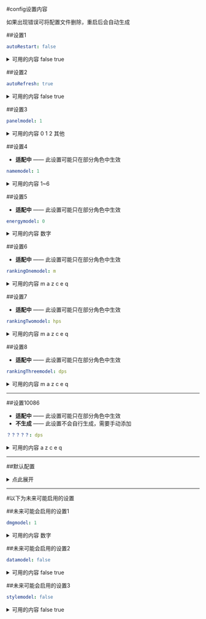 #config设置内容

如果出现错误可将配置文件删除，重启后会自动生成

##设置1
~~~~~~~~~~YAML
autoRestart: false 
~~~~~~~~~~
<details><summary>可用的内容 false true</summary>

`true` 使用【梁氏启动】后会自动进行重启

`false` 使用【梁氏启动】后不会进行重启操作

</details>

##设置2
~~~~~~~~~~YAML
autoRefresh: true
~~~~~~~~~~
<details><summary>可用的内容 false true</summary>

`true` 重启后会自动刷新设置的预设面板

`false` 重启后将不会刷新预设面板

</details>

##设置3
~~~~~~~~~~YAML
panelmodel: 1 
~~~~~~~~~~

<details><summary>可用的内容 0 1 2 其他</summary>

`0` 用户自行修改的预设面板

`1` liangshi-calc默认的预设面板

`2` liangshi-calc默认的带主角版本预设面板

`li` 来自阿离（大爷）版本的预设面板

`其他` 将此选项设置为其他作者的预设面板名称

</details>

##设置4
- **适配中** —— 此设置可能只在部分角色中生效
~~~~~~~~~~YAML
namemodel: 1
~~~~~~~~~~

<details><summary>可用的内容 1~6 </summary>

`1` 伤害条目名称将使用默认设置名称
>举例： 普通攻击一段伤害 / 海月之誓伤害 / 琉金火光爆炸伤害 / 提八妲钟 Q落雷

`2` 伤害条目将使用全称
>举例： 弦月舞步一段伤害 / 海月之誓伤害 / 琉金火光爆炸伤害 / 提八妲钟 大密法·天狐显真落雷

`3` 伤害条目将简化小部分名称
>举例： 普通攻击一段伤害 / 海月之誓伤害 / 琉金火光爆炸伤害 / 提八妲钟 大密法·天狐显真落雷

`4` 伤害条目将使用通俗叫法
>举例： 普通攻击一段伤害 / 元素战技伤害 / 元素爆发爆炸伤害 / 提八妲钟 元素爆发落雷

`5` 伤害条目将使用字母简化名称
>举例： 普攻一段伤害 / E技能伤害 / Q技能爆炸伤害 / 提八妲钟 Q技能落雷

`6` 伤害条目将使用纯字母名称显示
>举例： A一段伤害 / E伤害 / Q爆炸伤害 / 提八妲钟 Q落雷

</details>

##设置5
- **适配中** —— 此设置可能只在部分角色中生效
~~~~~~~~~~YAML
energymodel: 0
~~~~~~~~~~
<details><summary>可用的内容 数字 </summary>

>此选项产出的能量会被角色的元素充能影响且会影响到角色DPS的计算，请慎重调整

`<0` 环境会扣除角色能量，例如 噬能之雷 深海龙蜥

`0` 环境不产出元素能量，角色无法通过环境获取元素能量

`>0` 环境会为角色提供能量或目标会产出元素能量

</details>

##设置6
- **适配中** —— 此设置可能只在部分角色中生效
~~~~~~~~~~YAML
rankingOnemodel: m
~~~~~~~~~~
<details><summary>可用的内容 m a z c e q </summary>

>此选项为角色排行首选规则，角色排行时会首先选择设定的属性进行排行

`m` 默认的排行设置

`a` 使用普通攻击伤害

`z` 使用重击伤害

`c` 使用高空下落攻击伤害

`e` 使用元素战技/战技攻击伤害

`q` 使用元素爆发/终结技攻击伤害

`f` 使用角色的辅助队友能力

`h` 使用角色的治疗量/护盾吸收量

`y` 使用角色的养成度（仅限使用极简版伤害计算）

`dph` 使用角色的单轮总伤害量（仅限使用超全版伤害计算）

`hph` 使用角色的单轮总治疗量（仅限使用超全版伤害计算）

`dps` 使用角色的平均每秒伤害值（仅限使用超全版伤害计算）

`hps` 使用角色的平均每秒治疗量（仅限使用超全版伤害计算）

`undefined` 摆烂,爱用啥排用啥排

</details>

##设置7
- **适配中** —— 此设置可能只在部分角色中生效
~~~~~~~~~~YAML
rankingTwomodel: hps
~~~~~~~~~~
<details><summary>可用的内容 m a z c e q </summary>

>此选项为角色排行次选规则，角色排行时，首选规则未命中时候将会使用此规则

`可用的内容` 与首选规则一致

</details>

##设置8
- **适配中** —— 此设置可能只在部分角色中生效
~~~~~~~~~~YAML
rankingThreemodel: dps
~~~~~~~~~~
<details><summary>可用的内容 m a z c e q </summary>

>此选项为角色排行备选规则，角色排行时，首选与次选规则均未命中时候将会使用此规则

`可用的内容` 与首选规则一致

</details>

---

##设置10086
- **适配中** —— 此设置可能只在部分角色中生效
- **不生成** —— 此设置不会自行生成，需要手动添加
~~~~~~~~~~YAML
？？？？？: dps
~~~~~~~~~~
<details><summary>可用的内容 a z c e q </summary>

>此选项为角色专属排行规则，角色排行时，只会使用此规则且不受到通用规则影响

`可用的内容` 与首选规则一致，但不可使用 `m` 作为排行规则

<details><summary>使用规则</summary>

角色所存在的游戏 `gs` 或 `sr` 加 `角色ID` 加 `ranking`

举例1
~~~~~~~~~~YAML
#指定 星铁 角色 花火 使用 辅助队友能力 进行角色排行
sr1306ranking: f
~~~~~~~~~~

举例2
~~~~~~~~~~YAML
#指定 原神 角色 胡桃 使用 重击伤害 进行角色排行
gs46ranking: z
~~~~~~~~~~

<details><summary>出问题了？</summary>

出现以下情况的请立刻点击 `右上角叉叉` 退出本页面
~~~~~~~~~~YAML
e: gs70ranking

gs70ranking: m

gs角色IDranking: e

gs 角色ID ranking: e

gs八重神子ranking: e

gs 珊瑚宫心海 ranking: h

gs 70 ranking: e

gs加70加ranking: e

gs 加 70 加 ranking: e

gs+70+ranking: e

gs + 70 + ranking: e

gs70rankingsr1112ranking: e

gs70ranking sr1112ranking: e
~~~~~~~~~~
~~~~~~~~~~
来份所有角色已经设置好的

救命啊，这个到底要怎么改啊

为什么不直接用角色名字却用的ID

想同时使用两个条目进行排行，怎么改

一个一个角色还要单独设置，真是太麻烦了

就一个排行整这么麻烦的设置，真是太不方便了

为什么单独设置不能使用默认规则，真是太不方便了

我用的基础版计算，但是我想用超全版里的条目进行排行
~~~~~~~~~~
>问角色ID的也请点击 `右上角叉叉`

</details>

</details>

</details>

---

##默认配置
<details><summary>点此展开</summary>

>出现异常时可复制下方配置尝试恢复

~~~~~~~~~~YAML
autoRestart: false

autoRefresh: false

panelmodel: 1

namemodel: 1

energymodel: 0

rankingOnemodel: m

rankingTwomodel: hps

rankingThreemodel: dps
~~~~~~~~~~

</details>

---

#以下为未来可能启用的设置

##未来可能会启用的设置1
~~~~~~~~~~YAML
dmgmodel: 1
~~~~~~~~~~
<details><summary>可用的内容 数字 </summary>

>此选项会直接影响到伤害计算的数值，请慎重调整

`0.85` 模拟实战存在失误的伤害

`1` 游戏内实际伤害

`1.3` 模拟小程序等其他计算器的伤害

</details>

##未来可能会启用的设置2
~~~~~~~~~~YAML
datamodel: false
~~~~~~~~~~
<details><summary>可用的内容 false true </summary>

`true` 安装的所有预设面板将会自动更新

`false` 禁用预设面板自动更新

</details>

##未来可能会启用的设置3
~~~~~~~~~~YAML
stylemodel: false
~~~~~~~~~~
<details><summary>可用的内容 false true </summary>

`true` 安装的所有面板主题将会自动更新

`false` 禁用面板主题自动更新

</details>

